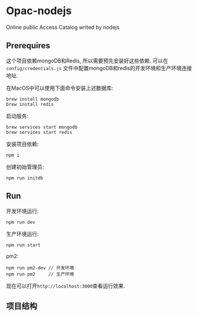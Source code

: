 # Opac-nodejs
Online public Access Catalog writed by nodejs

## Prerequires
这个项目依赖mongoDB和Redis, 所以需要预先安装好这些依赖. 可以在`config/credentials.js` 文件中配置mongoDB和redis的开发环境和生产环境连接地址.

在MacOS中可以使用下面命令安装上述数据库:
```shell
brew install mongodb
brew install redis
```
启动服务:
```
brew services start mongodb
brew services start redis
```

安装项目依赖:
```
npm i
```

创建初始管理员:
```
npm run initdb
```

## Run
开发环境运行:
```
npm run dev
```

生产环境运行:
```
npm run start
```

pm2:
```
npm run pm2-dev // 开发环境
npm run pm2     // 生产环境
```
现在可以打开`http://localhost:3000`查看运行效果.

## 项目结构
